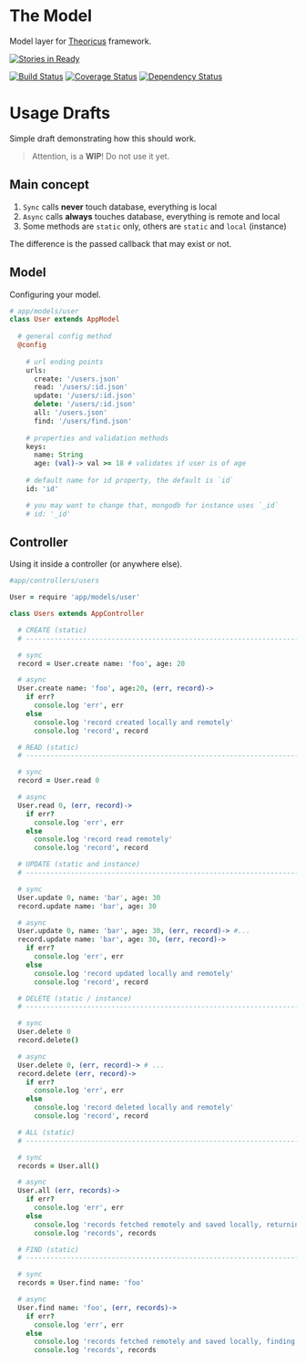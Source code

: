 # The Model

Model layer for [Theoricus](https://github.com/theoricus/theoricus) framework.

[![Stories in Ready](https://badge.waffle.io/theoricus/the-model.png)](http://waffle.io/theoricus/the-model)  

[![Build Status](https://travis-ci.org/theoricus/the-model.png?branch=master)](https://travis-ci.org/theoricus/the-model) [![Coverage Status](https://coveralls.io/repos/theoricus/the-model/badge.png)](https://coveralls.io/r/theoricus/the-model) [![Dependency Status](https://gemnasium.com/theoricus/the-model.png)](https://gemnasium.com/theoricus/the-model)

<!-- Uncomment this block after first public release in NPM
[![NPM version](https://badge.fury.io/js/theoricus.png)](http://badge.fury.io/js/theoricus)
-->

# Usage Drafts

Simple draft demonstrating how this should work.

> Attention, is a **WIP**! Do not use it yet.

## Main concept

 1. `Sync` calls **never** touch database, everything is local
 1. `Async` calls **always** touches database, everything is remote and local
 1. Some methods are `static` only, others are `static` and `local` (instance)

The difference is the passed callback that may exist or not.

## Model

Configuring your model.

````coffeescript
# app/models/user
class User extends AppModel
  
  # general config method
  @config
    
    # url ending points
    urls:
      create: '/users.json'
      read: '/users/:id.json'
      update: '/users/:id.json'
      delete: '/users/:id.json'
      all: '/users.json'
      find: '/users/find.json'
    
    # properties and validation methods
    keys:
      name: String
      age: (val)-> val >= 18 # validates if user is of age
    
    # default name for id property, the default is `id`
    id: 'id'

    # you may want to change that, mongodb for instance uses `_id`
    # id: '_id'
````

## Controller

Using it inside a controller (or anywhere else).

````coffeescript
#app/controllers/users

User = require 'app/models/user'

class Users extends AppController

  # CREATE (static)
  # ----------------------------------------------------------------------------

  # sync
  record = User.create name: 'foo', age: 20

  # async
  User.create name: 'foo', age:20, (err, record)->
    if err?
      console.log 'err', err
    else
      console.log 'record created locally and remotely'
      console.log 'record', record

  # READ (static)
  # ----------------------------------------------------------------------------

  # sync
  record = User.read 0

  # async
  User.read 0, (err, record)->
    if err?
      console.log 'err', err
    else
      console.log 'record read remotely'
      console.log 'record', record

  # UPDATE (static and instance)
  # ----------------------------------------------------------------------------

  # sync
  User.update 0, name: 'bar', age: 30
  record.update name: 'bar', age: 30

  # async
  User.update 0, name: 'bar', age: 30, (err, record)-> #...
  record.update name: 'bar', age: 30, (err, record)->
    if err?
      console.log 'err', err
    else
      console.log 'record updated locally and remotely'
      console.log 'record', record

  # DELETE (static / instance)
  # ----------------------------------------------------------------------------

  # sync
  User.delete 0
  record.delete()

  # async
  User.delete 0, (err, record)-> # ...
  record.delete (err, record)->
    if err?
      console.log 'err', err
    else
      console.log 'record deleted locally and remotely'
      console.log 'record', record

  # ALL (static)
  # ----------------------------------------------------------------------------

  # sync
  records = User.all()

  # async
  User.all (err, records)->
    if err?
      console.log 'err', err
    else
      console.log 'records fetched remotely and saved locally, returning all'
      console.log 'records', records

  # FIND (static)
  # ----------------------------------------------------------------------------

  # sync
  records = User.find name: 'foo'

  # async
  User.find name: 'foo', (err, records)->
    if err?
      console.log 'err', err
    else
      console.log 'records fetched remotely and saved locally, finding in both'
      console.log 'records', records
````